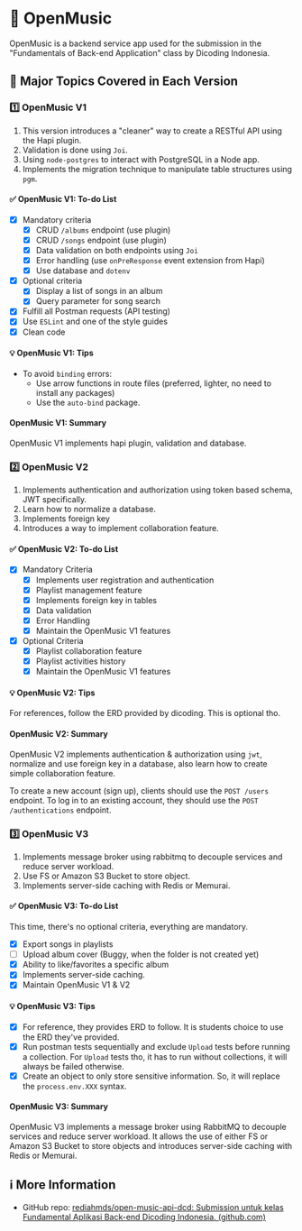 # 🎼 OpenMusic

OpenMusic is a backend service app used for the submission in the "Fundamentals of Back-end Application" class by Dicoding Indonesia.

## 📑 Major Topics Covered in Each Version

### 1️⃣ OpenMusic V1

1. This version introduces a "cleaner" way to create a RESTful API using the Hapi plugin.
2. Validation is done using `Joi`.
3. Using `node-postgres` to interact with PostgreSQL in a Node app.
4. Implements the migration technique to manipulate table structures using `pgm`.

#### ✅ OpenMusic V1: To-do List

- [x] Mandatory criteria
  - [x] CRUD `/albums` endpoint (use plugin)
  - [x] CRUD `/songs` endpoint (use plugin)
  - [x] Data validation on both endpoints using `Joi`
  - [x] Error handling (use `onPreResponse` event extension from Hapi)
  - [x] Use database and `dotenv`
- [x] Optional criteria
  - [x] Display a list of songs in an album
  - [x] Query parameter for song search
- [x] Fulfill all Postman requests (API testing)
- [x] Use `ESLint` and one of the style guides
- [x] Clean code

#### 💡 OpenMusic V1: Tips

- To avoid `binding` errors:
  - Use arrow functions in route files (preferred, lighter, no need to install any packages)
  - Use the `auto-bind` package.

#### OpenMusic V1: Summary

OpenMusic V1 implements hapi plugin, validation and database.

### 2️⃣ OpenMusic V2

1. Implements authentication and authorization using token based schema, JWT specifically.
2. Learn how to normalize a database.
3. Implements foreign key
4. Introduces a way to implement collaboration feature.

#### ✅ OpenMusic V2: To-do List

- [x] Mandatory Criteria
  - [x] Implements user registration and authentication
  - [x] Playlist management feature
  - [x] Implements foreign key in tables
  - [x] Data validation
  - [x] Error Handling
  - [x] Maintain the OpenMusic V1 features
- [x] Optional Criteria
  - [x] Playlist collaboration feature
  - [x] Playlist activities history
  - [x] Maintain the OpenMusic V1 features

#### 💡 OpenMusic V2: Tips

For references, follow the ERD provided by dicoding. This is optional tho.

#### OpenMusic V2: Summary

OpenMusic V2 implements authentication & authorization using `jwt`, normalize and use foreign key in a database, also learn how to create simple collaboration feature.

To create a new account (sign up), clients should use the `POST /users` endpoint. To log in to an existing account, they should use the `POST /authentications` endpoint.

### 3️⃣ OpenMusic V3

1. Implements message broker using rabbitmq to decouple services and reduce server workload.
2. Use FS or Amazon S3 Bucket to store object.
3. Implements server-side caching with Redis or Memurai.

#### ✅ OpenMusic V3: To-do List

This time, there's no optional criteria, everything are mandatory.

- [x] Export songs in playlists
- [ ] Upload album cover (Buggy, when the folder is not created yet)
- [x] Ability to like/favorites a specific album
- [x] Implements server-side caching.
- [x] Maintain OpenMusic V1 & V2

#### 💡 OpenMusic V3: Tips

- [x] For reference, they provides ERD to follow. It is students choice to use the ERD they've provided.
- [x] Run postman tests sequentially and exclude `Upload` tests before running a collection. For `Upload` tests tho, it has to run without collections, it will always be failed otherwise.
- [x] Create an object to only store sensitive information. So, it will replace the `process.env.XXX` syntax.

#### OpenMusic V3: Summary

OpenMusic V3 implements a message broker using RabbitMQ to decouple services and reduce server workload. It allows the use of either FS or Amazon S3 Bucket to store objects and introduces server-side caching with Redis or Memurai.

## ℹ️ More Information

- GitHub repo: [rediahmds/open-music-api-dcd: Submission untuk kelas Fundamental Aplikasi Back-end Dicoding Indonesia. (github.com)](https://github.com/rediahmds/open-music-api-dcd)
